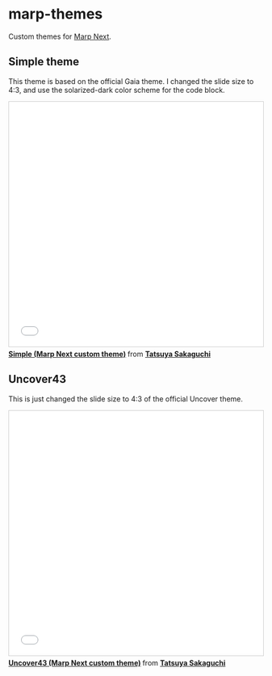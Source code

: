 # marp-themes
Custom themes for [Marp Next](https://github.com/marp-team/marp).


## Simple theme
This theme is based on the official Gaia theme. I changed the slide size to 4:3, 
and use the solarized-dark color scheme for the code block.

<iframe src="//www.slideshare.net/slideshow/embed_code/key/Atr559HLdoS1aF" width="595" height="485" frameborder="0" marginwidth="0" marginheight="0" scrolling="no" style="border:1px solid #CCC; border-width:1px; margin-bottom:5px; max-width: 100%;" allowfullscreen> </iframe> <div style="margin-bottom:5px"> <strong> <a href="//www.slideshare.net/TatsuyaSakauchi/simple-marp-next-custom-theme" title="Simple (Marp Next custom theme)" target="_blank">Simple (Marp Next custom theme)</a> </strong> from <strong><a href="//www.slideshare.net/TatsuyaSakauchi" target="_blank">Tatsuya Sakaguchi</a></strong> </div>


## Uncover43
This is just changed the slide size to 4:3 of the official Uncover theme.

<iframe src="//www.slideshare.net/slideshow/embed_code/key/1yaP9PAgK1HZX0" width="595" height="485" frameborder="0" marginwidth="0" marginheight="0" scrolling="no" style="border:1px solid #CCC; border-width:1px; margin-bottom:5px; max-width: 100%;" allowfullscreen> </iframe> <div style="margin-bottom:5px"> <strong> <a href="//www.slideshare.net/TatsuyaSakauchi/uncover43-marp-next-custom-theme" title="Uncover43 (Marp Next custom theme)" target="_blank">Uncover43 (Marp Next custom theme)</a> </strong> from <strong><a href="https://www.slideshare.net/TatsuyaSakauchi" target="_blank">Tatsuya Sakaguchi</a></strong> </div>
